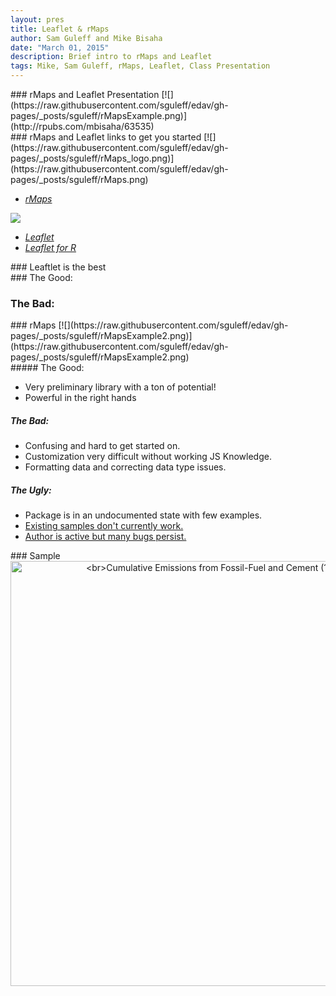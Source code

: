 ```yaml
---
layout: pres
title: Leaflet & rMaps
author: Sam Guleff and Mike Bisaha
date: "March 01, 2015"
description: Brief intro to rMaps and Leaflet
tags: Mike, Sam Guleff, rMaps, Leaflet, Class Presentation
---
```

<section>
	<section>
### rMaps and Leaflet Presentation
[![](https://raw.githubusercontent.com/sguleff/edav/gh-pages/_posts/sguleff/rMapsExample.png)](http://rpubs.com/mbisaha/63535)

</section>
	<section>
### rMaps and Leaflet links to get you started
[![](https://raw.githubusercontent.com/sguleff/edav/gh-pages/_posts/sguleff/rMaps_logo.png)](https://raw.githubusercontent.com/sguleff/edav/gh-pages/_posts/sguleff/rMaps.png)

* [*rMaps*](http://rmaps.github.io)

[![](https://raw.githubusercontent.com/sguleff/edav/gh-pages/_posts/sguleff/Leaflet_logo.png)](https://raw.githubusercontent.com/sguleff/edav/gh-pages/_posts/sguleff/Leaflet_logo.png)

* [*Leaflet*](http://leafletjs.com)
* [*Leaflet for R*](http://rstudio.github.io/leaflet/)
</section>
</section>

<section>
	<section>
### Leaftlet is the best
</section>
	<section>
### The Good:
		
###  The Bad:

</section>
</section>

<section>
	<section>
### rMaps
[![](https://raw.githubusercontent.com/sguleff/edav/gh-pages/_posts/sguleff/rMapsExample2.png)](https://raw.githubusercontent.com/sguleff/edav/gh-pages/_posts/sguleff/rMapsExample2.png)
</section>
	<section>
##### The Good: 

- Very preliminary library with a ton of potential!
- Powerful in the right hands

#####  The Bad: 

- Confusing and hard to get started on.
- Customization very difficult without working JS Knowledge.
- Formatting data and correcting data type issues.

##### The Ugly: 

- Package is in an undocumented state with few examples.
- [Existing samples don't currently work.](http://bl.ocks.org/ramnathv/raw/8970935/mymap.html)
- [Author is active but many bugs persist.](https://github.com/ramnathv/rMaps/issues/1)	

</section>
</section>

<section>
	<section>
### Sample
<body>
	<div>
    	<a href="https://plot.ly/~Vox/17/" target="_blank" title="&lt;br&gt;Cumulative Emissions from Fossil-Fuel and Cement (1870-2013)" style="display: block; text-align: center;"><img src="https://plot.ly/~Vox/17.png" alt="&lt;br&gt;Cumulative Emissions from Fossil-Fuel and Cement (1870-2013)" style="max-width: 100%;width: 680px;"  width="680" onerror="this.onerror=null;this.src='https://plot.ly/404.png';" /></a>
    	<script data-plotly="Vox:17" src="https://plot.ly/embed.js" async></script>
	</div>
</body>
</section>
</section>





